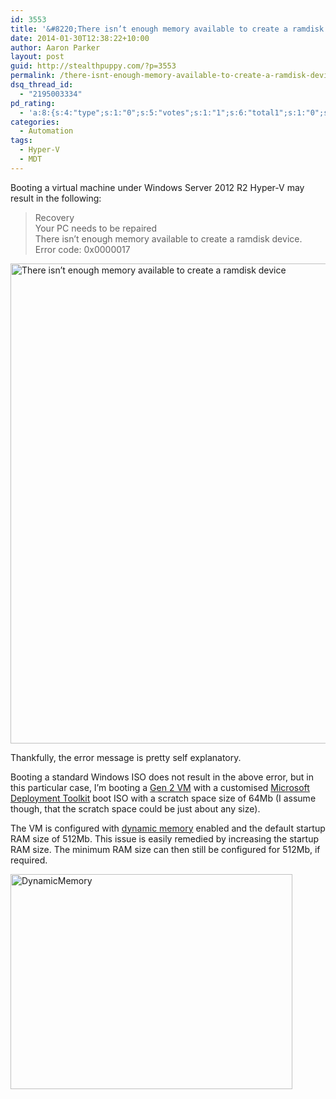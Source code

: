 ```yaml
---
id: 3553
title: '&#8220;There isn’t enough memory available to create a ramdisk device&#8221; booting VMs on Hyper-V'
date: 2014-01-30T12:38:22+10:00
author: Aaron Parker
layout: post
guid: http://stealthpuppy.com/?p=3553
permalink: /there-isnt-enough-memory-available-to-create-a-ramdisk-device-booting-vms-on-hyper-v/
dsq_thread_id:
  - "2195003334"
pd_rating:
  - 'a:8:{s:4:"type";s:1:"0";s:5:"votes";s:1:"1";s:6:"total1";s:1:"0";s:6:"total2";s:1:"0";s:6:"total3";s:1:"1";s:6:"total4";s:1:"0";s:6:"total5";s:1:"0";s:7:"average";s:6:"3.0000";}'
categories:
  - Automation
tags:
  - Hyper-V
  - MDT
---
```

Booting a virtual machine under Windows Server 2012 R2 Hyper-V may result in the following:

> Recovery  
> Your PC needs to be repaired  
> There isn’t enough memory available to create a ramdisk device.  
> Error code: 0x0000017

[<img class="alignnone size-full wp-image-3554" alt="There isn’t enough memory available to create a ramdisk device" src="http://stealthpuppy.com/wp-content/uploads/2014/01/NotEnoughMemory.png" width="1024" height="768" srcset="https://stealthpuppy.com/wp-content/uploads/2014/01/NotEnoughMemory.png 1024w, https://stealthpuppy.com/wp-content/uploads/2014/01/NotEnoughMemory-150x112.png 150w, https://stealthpuppy.com/wp-content/uploads/2014/01/NotEnoughMemory-300x225.png 300w, https://stealthpuppy.com/wp-content/uploads/2014/01/NotEnoughMemory-624x468.png 624w" sizes="(max-width: 1024px) 100vw, 1024px" />](http://stealthpuppy.com/wp-content/uploads/2014/01/NotEnoughMemory.png)

Thankfully, the error message is pretty self explanatory.

Booting a standard Windows ISO does not result in the above error, but in this particular case, I&#8217;m booting a [Gen 2 VM](http://technet.microsoft.com/en-us/library/dn282285.aspx) with a customised [Microsoft Deployment Toolkit](http://technet.microsoft.com/en-US/windows/dn475741.aspx) boot ISO with a scratch space size of 64Mb (I assume though, that the scratch space could be just about any size).

The VM is configured with [dynamic memory](http://technet.microsoft.com/en-us/library/hh831766.aspx) enabled and the default startup RAM size of 512Mb. This issue is easily remedied by increasing the startup RAM size. The minimum RAM size can then still be configured for 512Mb, if required.

[<img class="alignnone size-full wp-image-3556" alt="DynamicMemory" src="http://stealthpuppy.com/wp-content/uploads/2014/01/DynamicMemory.png" width="451" height="344" srcset="https://stealthpuppy.com/wp-content/uploads/2014/01/DynamicMemory.png 451w, https://stealthpuppy.com/wp-content/uploads/2014/01/DynamicMemory-150x114.png 150w, https://stealthpuppy.com/wp-content/uploads/2014/01/DynamicMemory-300x228.png 300w" sizes="(max-width: 451px) 100vw, 451px" />](http://stealthpuppy.com/wp-content/uploads/2014/01/DynamicMemory.png)